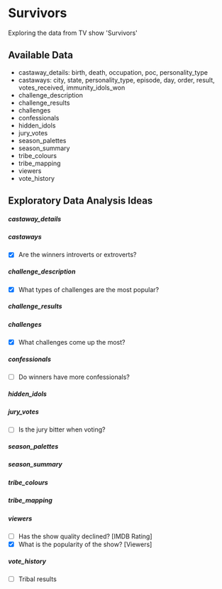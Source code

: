 # Survivors

Exploring the data from TV show 'Survivors'


## Available Data

- castaway_details: birth, death, occupation, poc, personality_type
- castaways: city, state, personality_type, episode, day, order, result, 
  votes_received, immunity_idols_won
- challenge_description
- challenge_results
- challenges
- confessionals
- hidden_idols
- jury_votes
- season_palettes
- season_summary
- tribe_colours
- tribe_mapping
- viewers
- vote_history

## Exploratory Data Analysis Ideas


##### castaway_details


##### castaways

- [X] Are the winners introverts or extroverts?


##### challenge_description

- [X] What types of challenges are the most popular?



##### challenge_results


##### challenges

- [X] What challenges come up the most?


##### confessionals

- [ ] Do winners have more confessionals?


##### hidden_idols


##### jury_votes

- [ ] Is the jury bitter when voting?


##### season_palettes

##### season_summary

##### tribe_colours


##### tribe_mapping



##### viewers

- [ ] Has the show quality declined? [IMDB Rating]
- [X] What is the popularity of the show? [Viewers]

##### vote_history

- [ ] Tribal results

